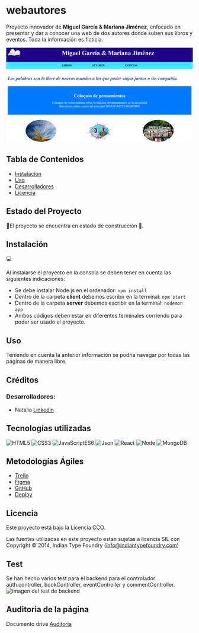 # webautores

Proyecto innovador de **Miguel García & Mariana Jiménez**, enfocado en presentar y dar a conocer una web de dos autores donde suben sus libros y eventos. Toda la información es ficticia.

![imagen de Home](./client/public/home.png )

## Tabla de Contenidos

- [Instalación](#instalación)
- [Uso](#uso)
- [Desarrolladores](#desarrolladores)
- [Licencia](#licencia)

## Estado del Proyecto
🚧El proyecto se encuentra en estado de construcción 🚧.

## Instalación
💻

Al instalarse el proyecto en la consola se deben tener en cuenta las siguientes indicaciones: <br>
- Se debe instalar Node.js en el ordenador: ```npm install```
- Dentro de la carpeta **client** debemos escribir en la terminal:
```npm start```
- Dentro de la carpeta **server** debemos escribir en la terminal: ```nodemon app```
- Ambos códigos deben estar en diferentes terminales corriendo para poder ser usado el proyecto.


## Uso

Teniendo en cuenta la anterior información se podría navegar por todas las páginas de manera libre. 

## Créditos

### Desarrolladores:
- Natalia [Linkedin](https://www.linkedin.com/in/natalia-de-bustos-garc%C3%ADa-5ba965298/)




## Tecnologías utilizadas

![HTML5](https://img.shields.io/badge/HTML-5-green) 
![CSS3](https://img.shields.io/badge/CSS-3-blue) 
![JavaScriptES6](https://img.shields.io/badge/JavaScript-ES6-orange) 
![Json](https://img.shields.io/badge/Json-purple)
![React](https://img.shields.io/badge/React%20-%2018.1%20-%20yellow)
![Node](https://img.shields.io/badge/Nodejs-v20-black)
![MongoDB](https://img.shields.io/badge/MongoDB-v7-02E12E)


## Metodologías Ágiles
- <a href="https://trello.com/invite/b/Odq08HL7/ATTIc290e7077381ef7078e452d4e2a6554e64C4AC5B/web-autores"> Trello </a> </br> 
- <a href="https://www.figma.com/file/4HxMQ9QQhXUo9taj4OJRXO/Authors?type=design&node-id=7%3A2&mode=design&t=3B0r51SKjjfF9tHU-1"> Figma </a> </br>
- <a href="https://github.com/natalia9519/webautores.git">GitHub</a> </br>
- <a href="https://webautores-5ky3.vercel.app/">Deploy</a>

## Licencia

Este proyecto está bajo la Licencia [CCO](LICENSE).

Las fuentes utilizadas en este proyecto estan sujetas a licencia SIL con Copyright &copy; 2014, Indian Type Foundry (info@indiantypefoundry.com)

## Test 

Se han hecho varios test para el backend para el controlador auth.controller, bookController, eventController y commentController.
![imagen del test de backend](./client/public/test1.png)

## Auditoria de la página
Documento drive <a href="https://drive.google.com/file/d/1j24be0_l-XN2DgNLuEJHKNor_WGTlaqV/view?usp=sharing">Auditoria</a>
